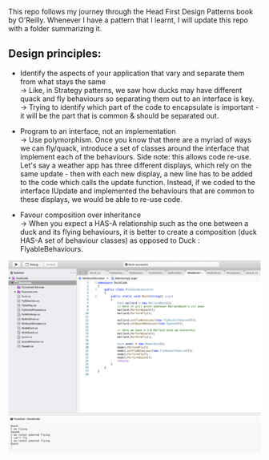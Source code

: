 This repo follows my journey through the Head First Design Patterns book by O'Reilly. 
Whenever I have a pattern that I learnt, I will update this repo with a folder summarizing it.

## Design principles:
- Identify the aspects of your application that vary and separate them from what stays the same <br />
-> Like, in Strategy patterns, we saw how ducks may have different quack and fly behaviours so separating them out to an interface is key. <br />
-> Trying to identify which part of the code to encapsulate is important - it will be the part that is common & should be separated out.

- Program to an interface, not an implementation <br />
-> Use polymorphism. Once you know that there are a myriad of ways we can fly/quack, introduce a set of classes around the interface that implement each of the behaviours.
Side note: this allows code re-use. Let's say a weather app has three different displays, which rely on the same update - then with each new display, a new line has to be added to the code which calls the update function. Instead, if we coded to the interface IUpdate and implemented the behaviours that are common to these displays, we would be able to re-use code.

- Favour composition over inheritance <br />
-> When you expect a HAS-A relationship such as the one between a duck and its flying behaviours, it is better to create a composition (duck HAS-A set of behaviour classes) as opposed to Duck : FlyableBehaviours.

  
![coderun](https://github.com/nikki30/HeadFirstDesignPatterns/blob/main/StrategyPattern/Screen%20Shot%202023-07-24%20at%208.37.44%20PM.png)
